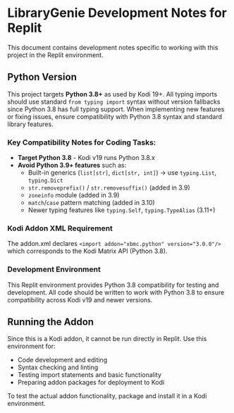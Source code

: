 # LibraryGenie Development Notes for Replit

This document contains development notes specific to working with this project in the Replit environment.

## Python Version

This project targets **Python 3.8+** as used by Kodi 19+. All typing imports should use standard `from typing import` syntax without version fallbacks since Python 3.8 has full typing support. When implementing new features or fixing issues, ensure compatibility with Python 3.8 syntax and standard library features.

### Key Compatibility Notes for Coding Tasks:

- **Target Python 3.8** - Kodi v19 runs Python 3.8.x
- **Avoid Python 3.9+ features** such as:
  - Built-in generics (`list[str]`, `dict[str, int]`) → use `typing.List`, `typing.Dict`
  - `str.removeprefix()` / `str.removesuffix()` (added in 3.9)
  - `zoneinfo` module (added in 3.9)
  - `match`/`case` pattern matching (added in 3.10)
  - Newer typing features like `typing.Self`, `typing.TypeAlias` (3.11+)

### Kodi Addon XML Requirement

The addon.xml declares `<import addon="xbmc.python" version="3.0.0"/>` which corresponds to the Kodi Matrix API (Python 3.8).

### Development Environment

This Replit environment provides Python 3.8 compatibility for testing and development. All code should be written to work with Python 3.8 to ensure compatibility across Kodi v19 and newer versions.

## Running the Addon

Since this is a Kodi addon, it cannot be run directly in Replit. Use this environment for:
- Code development and editing
- Syntax checking and linting
- Testing import statements and basic functionality
- Preparing addon packages for deployment to Kodi

To test the actual addon functionality, package and install it in a Kodi environment.